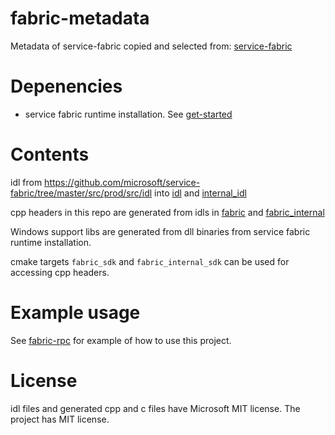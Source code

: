 # fabric-metadata
Metadata of service-fabric copied and selected from: [service-fabric](https://github.com/microsoft/service-fabric) 

# Depenencies
* service fabric runtime installation. See [get-started](https://learn.microsoft.com/en-us/azure/service-fabric/service-fabric-get-started)

# Contents
idl from https://github.com/microsoft/service-fabric/tree/master/src/prod/src/idl into [idl](./idl/) and [internal_idl](./internal_idl/)

cpp headers in this repo are generated from idls in [fabric](./src/fabric/) and [fabric_internal](./src/fabric_internal/)

Windows support libs are generated from dll binaries from service fabric runtime installation.

cmake targets `fabric_sdk` and `fabric_internal_sdk` can be used for accessing cpp headers.

# Example usage
See [fabric-rpc](https://github.com/youyuanwu/fabric-rpc) for example of how to use this project.

# License
idl files and generated cpp and c files have Microsoft MIT license.
The project has MIT license.